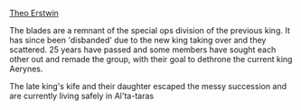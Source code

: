 
[Theo Erstwin](NPCS/Significant/Theo%20Erstwin.md)


The blades are a remnant of the special ops division of the previous king. It has since been 'disbanded' due to the new king taking over and they scattered. 25 years have passed and some members have sought each other out and remade the group, with their goal to dethrone the current king Aerynes.

The late king's kife and their daughter escaped the messy succession and are currently living safely in Al'ta-taras



